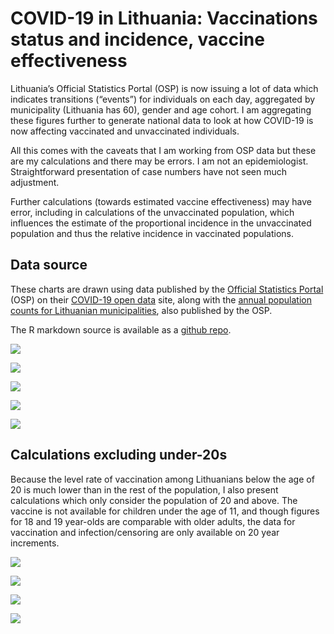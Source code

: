 
# COVID-19 in Lithuania: Vaccinations status and incidence, vaccine effectiveness

Lithuania’s Official Statistics Portal (OSP) is now issuing a lot of
data which indicates transitions (“events”) for individuals on each day,
aggregated by municipality (Lithuania has 60), gender and age cohort. I
am aggregating these figures further to generate national data to look
at how COVID-19 is now affecting vaccinated and unvaccinated
individuals.

All this comes with the caveats that I am working from OSP data but
these are my calculations and there may be errors. I am not an
epidemiologist. Straightforward presentation of case numbers have not
seen much adjustment.

Further calculations (towards estimated vaccine effectiveness) may have
error, including in calculations of the unvaccinated population, which
influences the estimate of the proportional incidence in the
unvaccinated population and thus the relative incidence in vaccinated
populations.

## Data source

These charts are drawn using data published by the [Official Statistics
Portal](https://osp.stat.gov.lt/pradinis) (OSP) on their [COVID-19 open
data](https://experience.arcgis.com/experience/cab84dcfe0464c2a8050a78f817924ca/page/page_5/)
site, along with the [annual population counts for Lithuanian
municipalities](https://osp.stat.gov.lt/en_GB/gyventojai1), also
published by the OSP.

The R markdown source is available as a [github
repo](https://github.com/RichardMN/lt_covid_calcs).

![](/lt_covid_calcs/images/cases_graph_contributions-1.png)<!-- -->

![](/lt_covid_calcs/images/cases_graph_fractions-1.png)<!-- -->

![](/lt_covid_calcs/images/cases_by_status_proportional-1.png)<!-- -->

![](/lt_covid_calcs/images/vaccine_effectiveness_7d-1.png)<!-- -->

![](/lt_covid_calcs/images/vaccine_effectiveness_14d-1.png)<!-- -->

## Calculations excluding under-20s

Because the level rate of vaccination among Lithuanians below the age of
20 is much lower than in the rest of the population, I also present
calculations which only consider the population of 20 and above. The
vaccine is not available for children under the age of 11, and though
figures for 18 and 19 year-olds are comparable with older adults, the
data for vaccination and infection/censoring are only available on 20
year increments.

![](https://osp.stat.gov.lt/documents/10180/8555211/skiepai_amzius_20211116.png)

![](/lt_covid_calcs/images/cases_graph_fractions_adults-1.png)<!-- -->

![](/lt_covid_calcs/images/cases_by_status_proportional_adults-1.png)<!-- -->

![](/lt_covid_calcs/images/vaccine_effectiveness_7d_adults-1.png)<!-- -->
